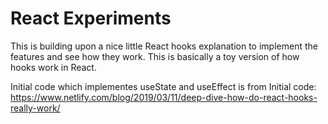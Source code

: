 # React Experiments

This is building upon a nice little React hooks explanation to implement the features and see how they work. This is basically a toy version of how hooks work in React.

Initial code which implementes useState and useEffect is from Initial code: https://www.netlify.com/blog/2019/03/11/deep-dive-how-do-react-hooks-really-work/
